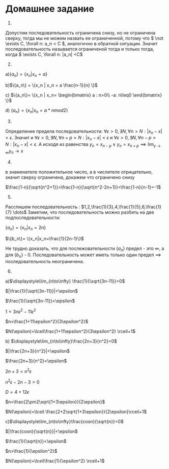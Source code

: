 <script type="text/javascript"
  src="https://cdnjs.cloudflare.com/ajax/libs/mathjax/2.7.0/MathJax.js?config=TeX-AMS_CHTML">
</script>
<script type="text/x-mathjax-config">
  MathJax.Hub.Config({
    tex2jax: {
      inlineMath: [['$','$'], ['\\(','\\)']],
      processEscapes: true},
      jax: ["input/TeX","input/MathML","input/AsciiMath","output/CommonHTML"],
      extensions: ["tex2jax.js","mml2jax.js","asciimath2jax.js","MathMenu.js","MathZoom.js","AssistiveMML.js", "[Contrib]/a11y/accessibility-menu.js"],
      TeX: {
      extensions: ["AMSmath.js","AMSsymbols.js","noErrors.js","noUndefined.js"],
      equationNumbers: {
      autoNumber: "AMS"
      }
    }
  });
</script>

# Домашнее задание

1) 
Допустим последовательность ограничена снизу, но не ограничена сверху, тогда мы не можем назвать ее ограниченной, потому что $ \not \exists C, \forall n: a_n < C $, аналогично в обратной ситуации. Значит последовательность называется ограниченой тогда и только тогда, когда $ \exists C, \forall n: |a_n| <C$

2)
a)$\{a_n\} = \{x_n | x_n = a\}$

b)$\{a_n\} = \{x_n | x_n = a \frac{n-1}{n} \}$

c) $\{a_n\}= \{x_n | x_n=
\begin{bmatrix}
a : n>0\\
-a: n\leq0
\end{bmatrix}
\}$

d) $\{a_n\}=\{x_n|x_n=a*nmod2\}$

3)
Определение предела последовательности:
$\forall \epsilon>0, \exists N, \forall n>N : |x_n-x|<\epsilon$. Значит и $\forall \epsilon>0, \exists N, \forall n+p>N : |x_n-x|<\epsilon$ и $\forall \epsilon>0, \exists N, \forall n-p>N : |x_n-x|<\epsilon$. А исходя из равенства $y_n=x_{n-p} \lor y_n=x_{n+p} \implies \displaystyle\lim_{y\to \infty } y_n \to x$

4)
в знаменателе положительное число, а в числителе отрицательно, значит сверху ограничена, докажем что ограничено снизу

$\frac{1-n}{\sqrt{n^2+1}}>\frac{1-n}{\sqrt{n^2-2n+1}}=\frac{1-n}{n-1}=-1$

5)
Расспишем последовательность : $1,2,\frac{1}{3},4,\frac{1}{5},6,\frac{1}{7} \dots$ Заметим, что последовательность можно разбить на две подпоследовательности:

$\{a_n\} = \{x_n|x_n=2n\}$

$\{b_n\}= \{x_n|x_n=\frac{1}{2n-1}\}$

Не трудно доказать, что для послежовательности $\{a_n\}$ предел - это $\infty$, а для $\{b_n\}$ - 0.
Последовательность может иметь только один предел $\implies$ последовательность неограничена.

6)

a)$\displaystyle\lim_{n\to\infty} \frac{1}{\sqrt{3n-11}}=0$

$|\frac{1}{\sqrt{3n-11}}|<\epsilon$

$\frac{1}{\sqrt{3n-11}}<\epsilon$

$1<3n\epsilon^2-11\epsilon^2$

$n>\frac{1+11\epsilon^2}{3\epsilon^2}$

$N(\epsilon)=\lceil\frac{1+11\epsilon^2}{3\epsilon^2} \rceil+1$

b) $\displaystyle\lim_{n\to\infty}\frac{2n+3}{n^2}=0$

$|\frac{2n+3}{n^2}|<\epsilon$

$\frac{2n+3}{n^2}<\epsilon$

$2n+3<n^2\epsilon$

$n^2\epsilon-2n-3>0$

$D=4+12\epsilon$

$n=\frac{2\pm2\sqrt{1+3\epsilon}}{2\epsilon}$

$N(\epsilon)=\lceil \frac{2+2\sqrt{1+3\epsilon}}{2\epsilon}\rceil+1$

c)$\displaystyle\lim_{n\to\infty}\frac{cosn}{\sqrt{n}}=0$

$|\frac{cosn}{\sqrt{n}}|<\epsilon$

$\frac{1}{\sqrt{n}}<\epsilon$

$n>\frac{1}{\epsilon^2}$

$N(\epsilon)=\lceil\frac{1}{\epsilon^2} \rceil+1$



